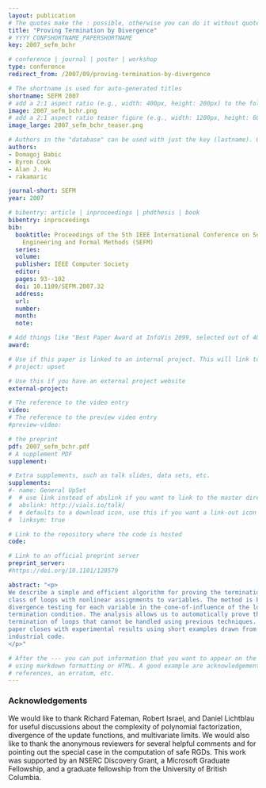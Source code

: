 ```yaml
---
layout: publication
# The quotes make the : possible, otherwise you can do it without quotes
title: "Proving Termination by Divergence"
# YYYY_CONFSHORTNAME_PAPERSHORTNAME
key: 2007_sefm_bchr

# conference | journal | poster | workshop
type: conference
redirect_from: /2007/09/proving-termination-by-divergence

# The shortname is used for auto-generated titles
shortname: SEFM 2007
# add a 2:1 aspect ratio (e.g., width: 400px, height: 200px) to the folder /assets/images/papers/
image: 2007_sefm_bchr.png
# add a 2:1 aspect ratio teaser figure (e.g., width: 1200px, height: 600px) to the folder /assets/images/papers/
image_large: 2007_sefm_bchr_teaser.png

# Authors in the "database" can be used with just the key (lastname). Others can be written properly.
authors:
- Domagoj Babic
- Byron Cook
- Alan J. Hu
- rakamaric

journal-short: SEFM
year: 2007

# bibentry: article | inproceedings | phdthesis | book
bibentry: inproceedings
bib:
  booktitle: Proceedings of the 5th IEEE International Conference on Software
    Engineering and Formal Methods (SEFM)
  series:
  volume:
  publisher: IEEE Computer Society
  editor:
  pages: 93--102
  doi: 10.1109/SEFM.2007.32
  address:
  url:
  number:
  month:
  note:

# Add things like "Best Paper Award at InfoVis 2099, selected out of 4000 submissions"
award:

# Use if this paper is linked to an internal project. This will link to the project site
# project: upset

# Use this if you have an external project website
external-project:

# The reference to the video entry
video:
# The reference to the preview video entry
#preview-video:

# the preprint
pdf: 2007_sefm_bchr.pdf
# A supplement PDF
supplement:

# Extra supplements, such as talk slides, data sets, etc.
supplements:
#- name: General UpSet
#  # use link instead of abslink if you want to link to the master directory
#  abslink: http://vials.io/talk/
#  # defaults to a download icon, use this if you want a link-out icon
#  linksym: true

# Link to the repository where the code is hosted
code:

# Link to an official preprint server
preprint_server:
#https://doi.org/10.1101/128579

abstract: "<p>
We describe a simple and efficient algorithm for proving the termination of a
class of loops with nonlinear assignments to variables. The method is based on
divergence testing for each variable in the cone-of-influence of the loop's
termination condition. The analysis allows us to automatically prove the
termination of loops that cannot be handled using previous techniques. The
paper closes with experimental results using short examples drawn from
industrial code.
</p>"

# After the --- you can put information that you want to appear on the website
# using markdown formatting or HTML. A good example are acknowledgements, extra
# references, an erratum, etc.
---
```

### Acknowledgements

We would like to thank Richard Fateman, Robert Israel, and Daniel Lichtblau for
useful discussions about the complexity of polynomial factorization, divergence
of the update functions, and multivariate limits. We would also like to thank
the anonymous reviewers for several helpful comments and for pointing out the
special case in the computation of safe RGDs.  This work was supported by an
NSERC Discovery Grant, a Microsoft Graduate Fellowship, and a graduate
fellowship from the University of British Columbia.

